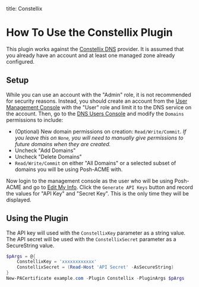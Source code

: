 title: Constellix

# How To Use the Constellix Plugin

This plugin works against the [Constellix DNS](https://constellix.com/) provider. It is assumed that you already have an account and at least one managed zone already configured.

## Setup

While you can use an account with the "Admin" role, it is not recommended for security reasons. Instead, you should create an account from the [User Management Console](https://manage.constellix.com/users) with the "User" role and limit it to the DNS service on the account. Then, go to the [DNS Users Console](https://dns.constellix.com/users) and modify the `Domains` permissions to include:

- (Optional) New domain permissions on creation: `Read/Write/Commit`. *If you leave this on `None`, you will need to manually give permissions to future domains when they are created.*
- Uncheck "Add Domains"
- Uncheck "Delete Domains"
- `Read/Write/Commit` on either "All Domains" or a selected subset of domains you will be using Posh-ACME with.

Now login to the management console as the user who will be using Posh-ACME and go to [Edit My Info](https://manage.constellix.com/user). Click the `Generate API Keys` button and record the values for "API Key" and "Secret Key". This is the only time they will be displayed.

## Using the Plugin

The API key will used with the `ConstellixKey` parameter as a string value. The API secret will be used with the `ConstellixSecret` parameter as a SecureString value.

```powershell
$pArgs = @{
    ConstellixKey = 'xxxxxxxxxxxx'
    ConstellixSecret = (Read-Host 'API Secret' -AsSecureString)
}
New-PACertificate example.com -Plugin Constellix -PluginArgs $pArgs
```

